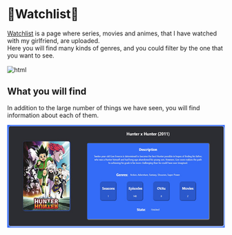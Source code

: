 # :popcorn:Watchlist:popcorn:
<a href="https://souto751.github.io/watchlist/" target="_blank">Watchlist</a> is a page where series, movies and animes, that I have watched with my girlfriend, are uploaded. <br />
Here you will find many kinds of genres, and you could filter by the one that you want to see. <br />

<img src="https://github.com/Souto751/portfolio-react/blob/main/src/images/watchlist.jpg?raw=true" alt="html" align="center" />

## What you will find
In addition to the large number of things we have seen, you will find information about each of them.

<img src="https://github.com/Souto751/project-imgs/blob/main/watchlist%20page%20imgs/info.jpg?raw=true" alt="html" align="center" />


